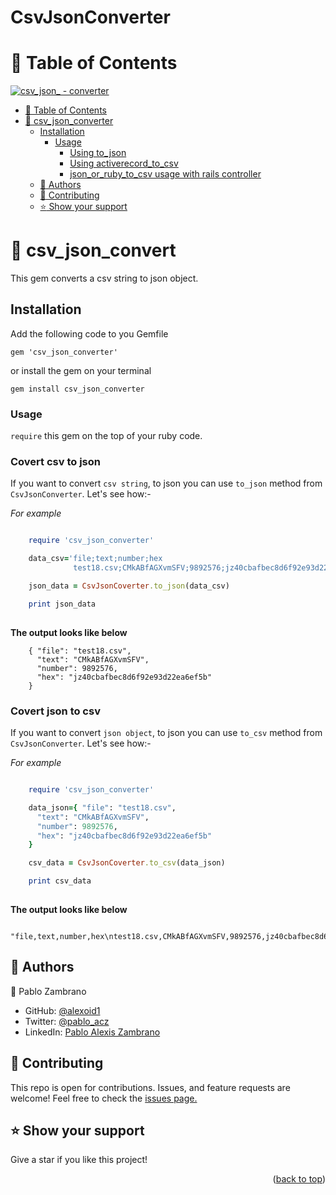# CsvJsonConverter

<a name="readme-top"></a>
# :green_book: Table of Contents
[![csv_json_ - converter](https://img.shields.io/badge/csv_json_convert_-csv-2ea44f)](https://rubygems.org/gems/csv_json_converter)
- [:green_book: Table of Contents](#-table-of-contents)
- [:book: csv\_json\_converter ](#-csv_json_converter-)
  - [Installation ](#installation-)
    - [Usage](#usage)
      - [Using to\_json](#csv_to_json)
      - [Using activerecord\_to\_csv](#using-activerecord_to_csv)
      - [json\_or\_ruby\_to\_csv usage with rails controller](#json_or_ruby_to_csv-usage-with-rails-controller)
  - [:busts_in_silhouette: Authors ](#-authors-)
  - [:handshake: Contributing ](#-contributing-)
  - [:star:️ Show your support ](#️-show-your-support-)
# :book: csv_json_convert <a name="about-project"></a>
This gem converts a csv string to json object.
## Installation <a name="tech-stack"></a>
Add the following code to you Gemfile
```
gem 'csv_json_converter'
```
or
install the gem on your terminal
```
gem install csv_json_converter
```
### Usage
`require` this gem on the top of your ruby code.
### Covert csv to json
If you want to convert `csv string`, to json you can use `to_json` method from `CsvJsonConverter`. Let's see how:-

<i>For example </i>
```ruby

    require 'csv_json_converter'

    data_csv='file;text;number;hex
              test18.csv;CMkABfAGXvmSFV;9892576;jz40cbafbec8d6f92e93d22ea6ef5b'

    json_data = CsvJsonCoverter.to_json(data_csv)

    print json_data
   
```

**The output looks like below**
```
    { "file": "test18.csv",
      "text": "CMkABfAGXvmSFV",
      "number": 9892576,
      "hex": "jz40cbafbec8d6f92e93d22ea6ef5b"
    }
```
### Covert json to csv
If you want to convert `json object`, to json you can use `to_csv` method from `CsvJsonConverter`. Let's see how:-

<i>For example </i>
```ruby

    require 'csv_json_converter'

    data_json={ "file": "test18.csv",
      "text": "CMkABfAGXvmSFV",
      "number": 9892576,
      "hex": "jz40cbafbec8d6f92e93d22ea6ef5b"
    }

    csv_data = CsvJsonCoverter.to_csv(data_json)

    print csv_data
   
```

**The output looks like below**
```
    "file,text,number,hex\ntest18.csv,CMkABfAGXvmSFV,9892576,jz40cbafbec8d6f92e93d22ea6ef5b
```
## :busts_in_silhouette: Authors <a name="authors"></a>
 :bust_in_silhouette: Pablo Zambrano
- GitHub: [@alexoid1](https://github.com/melashu)
- Twitter: [@pablo_acz](https://twitter.com/meshu102)
- LinkedIn: [Pablo Alexis Zambrano](https://www.linkedin.com/in/alexzambranocoral/)
## :handshake: Contributing <a name="contributing"></a>
This repo is open for contributions. Issues, and feature requests are welcome!
Feel free to check the [issues page.](https://github.com/melashu/csv_json_converter/issues)
## :star:️ Show your support <a name="support"></a>
Give a star if you like this project!
<p align="right">(<a href="#readme-top">back to top</a>)</p>



